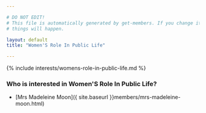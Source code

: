 ```yaml
---

# DO NOT EDIT!
# This file is automatically generated by get-members. If you change it, bad
# things will happen.

layout: default
title: "Women'S Role In Public Life"

---
```


{% include interests/womens-role-in-public-life.md %}

### Who is interested in Women'S Role In Public Life?


* [Mrs Madeleine Moon]({ site.baseurl }}members/mrs-madeleine-moon.html)
